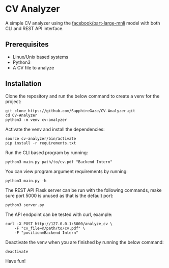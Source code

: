# CV Analyzer

A simple CV analyzer using the [facebook/bart-large-mnli](https://huggingface.co/facebook/bart-large-mnli) model with both CLI and REST API interface.

## Prerequisites

- Linux/Unix based systems
- Python3
- A CV file to analyze

## Installation

Clone the repository and run the below command to create a venv for the project:

```
git clone https://github.com/SapphireGaze/CV-Analyzer.git
cd CV-Analyzer
python3 -m venv cv-analyzer
```

Activate the venv and install the dependencies:

```
source cv-analyzer/bin/activate
pip install -r requirements.txt
```

Run the CLI based program by running:

```
python3 main.py path/to/cv.pdf "Backend Intern"
```

You can view program argument requirements by running:

```
python3 main.py -h
```

The REST API Flask server can be run with the following commands, make sure port 5000 is unused as that is the default port:

```
python3 server.py
```

The API endpoint can be tested with curl, example:

```
curl -X POST http://127.0.0.1:5000/analyze_cv \
    -F "cv_file=@/path/to/cv.pdf" \
    -F "position=Backend Intern"
```

Deactivate the venv when you are finished by running the below command:

```
deactivate
```

Have fun!
